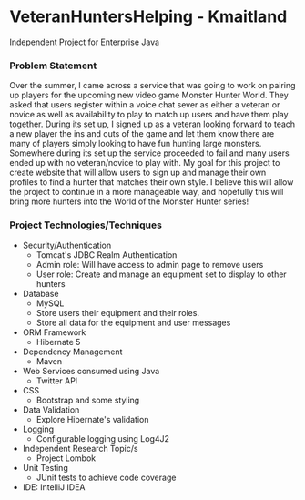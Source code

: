 # VeteranHuntersHelping - Kmaitland
Independent Project for Enterprise Java


### Problem Statement

Over the summer, I came across a service that was going to work on pairing up players for the upcoming new video game Monster
Hunter World. They asked that users register within a voice chat sever as either a veteran or novice as well as availability 
to play to match up users and have them play together. During its set up, I signed up as a veteran looking forward to teach 
a new player the ins and outs of the game and let them know there are many of players simply looking to have fun hunting large
monsters. Somewhere during its set up the service proceeded to fail and many users ended up with no veteran/novice to play 
with. My goal for this project to create website that will allow users to sign up and manage their own profiles to find a hunter
that matches their own style. I believe this will allow the project to continue in a more manageable way, and hopefully this 
will bring more hunters into the World of the Monster Hunter series!


### Project Technologies/Techniques
* Security/Authentication
  * Tomcat's JDBC Realm Authentication
  * Admin role: Will have access to admin page to remove users
  * User role: Create and manage an equipment set to display to other hunters
* Database
  * MySQL
  * Store users their equipment and their roles. 
  * Store all data for the equipment and user messages
* ORM Framework
  * Hibernate 5
* Dependency Management
  * Maven
* Web Services consumed using Java
  * Twitter API
* CSS 
  * Bootstrap and some styling
* Data Validation
  * Explore Hibernate's validation
* Logging
  * Configurable logging using Log4J2
* Independent Research Topic/s
  * Project Lombok
* Unit Testing
  * JUnit tests to achieve code coverage 
* IDE: IntelliJ IDEA